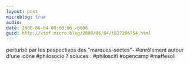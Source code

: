```yaml
---
layout: post
microblog: true
audio: 
date: 2008-06-04 00:00:00 -0000
guid: http://xtof.micro.blog/2008/06/04/t827206754.html
---
```

perturbé par les pespectives des "marques-sectes"- #enrôlement autour d'une icône #philosocio ? soluces : #philoscifi  #opencamp #maffesoli

